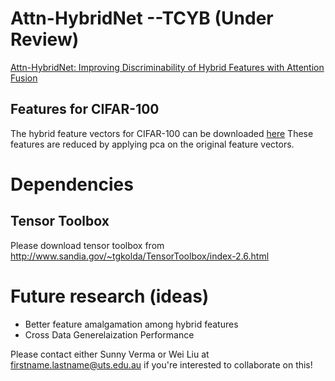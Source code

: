 # Attn-HybridNet --TCYB (Under Review)
[Attn-HybridNet: Improving Discriminability of Hybrid Features with Attention Fusion](https://arxiv.org/abs/2010.06096)



## Features for CIFAR-100
The hybrid feature vectors for CIFAR-100 can be downloaded [here](https://drive.google.com/drive/folders/1SnqntMMqG78OG1DDGQabvr_UT4Cuv7zo?usp=sharing)
These features are reduced by applying pca on the original feature vectors.

# Dependencies
## Tensor Toolbox
Please download tensor toolbox from http://www.sandia.gov/~tgkolda/TensorToolbox/index-2.6.html

# Future research (ideas)
- Better feature amalgamation among hybrid features
- Cross Data Generelaization Performance


Please contact either Sunny Verma or Wei Liu at firstname.lastname@uts.edu.au if you're interested to collaborate on this!
